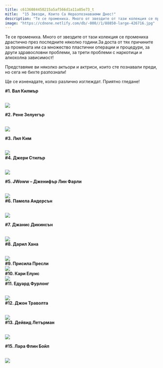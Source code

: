 ```yaml
---
title: c6136084450215a5af566d1a11a85e73_t
mitle:  "15 Звезди, Които Са Неразпознаваеми Днес!"
description: "Те се промениха. Много от звездите от тази колекция се промениха драстично през последните няколко години.За доста от тях причините за промяната им са множество пл�"
image: "https://cdnone.netlify.com/db/-000//1/88850-large-426716.jpg"
---
```


 <p>Те се промениха. Много от звездите от тази колекция се промениха драстично през последните няколко години.За доста от тях причините за промяната им са множество пластични операции и процедури, за други здравословни проблеми, за трети проблеми с наркотици и алкохолна зависимост!</p>      <p>Представяме ви няколко актьори и актриси, които сте познавали преди, но сега не бихте разпознали!</p> <p>Ще се изненадате, колко различно изглеждат. Приятно гледане!</p> <p><strong>#1. Вал Килмър</strong></p>      <p> <br/><img src="https://cdnone.netlify.com/db/-000//1/88850-large-426716.jpg"/><br/></p> <p> <strong>#2. Рене Зелуегър</strong></p> <p> <br/><img src="https://cdnone.netlify.com/db/-000//1/88850-large-426717.jpg"/><br/></p> <p><strong>#3. Лил Ким</strong></p>      <p> <br/><img src="https://cdnone.netlify.com/db/-000//1/88850-large-426718.jpg"/><br/> <strong>#4. Джери Стилър</strong></p> <p> <br/><img src="https://cdnone.netlify.com/db/-000//1/88850-large-426719.jpg"/><br/></p> <p> <strong>#5. JWoww – Дженифър Лин Фарли</strong></p> <p> <br/><img src="https://cdnone.netlify.com/db/-000//1/88850-large-426720.jpg"/><br/> <strong>#6. Памела Андерсън</strong></p> <p> <br/><img src="https://cdnone.netlify.com/db/-000//1/88850-large-426721.jpg"/><br/></p> <p> <strong>#7. Джанис Дикинсън</strong></p>      <p> <br/><img src="https://cdnone.netlify.com/db/-000//1/88850-large-426722.jpg"/><br/> <strong>#8. Дарил Хана</strong></p> <p> <br/><img src="https://cdnone.netlify.com/db/-000//1/88850-large-426723.jpg"/><br/> <strong>#9. Присила Пресли</strong>  <br/><img src="https://cdnone.netlify.com/db/-000//1/88850-large-426724.jpg"/><br/> <strong>#10. Кари Елуис</strong>  <br/><img src="https://cdnone.netlify.com/db/-000//1/88850-large-426725.jpg"/><br/> <strong>#11. Едуард Фурлонг</strong></p> <p> <br/><img src="https://cdnone.netlify.com/db/-000//1/88850-large-426726.jpg"/><br/> <strong>#12. Джон Траволта</strong></p> <p> <br/><img src="https://cdnone.netlify.com/db/-000//1/88850-large-426727.jpg"/><br/> <strong>#13. Дейвид Летърман</strong></p>      <p> <br/><img src="https://cdnone.netlify.com/db/-000//1/88850-large-426728.png"/></p> <p> <strong>#15. Лара Флин Бойл</strong></p> <p> <br/><img src="https://cdnone.netlify.com/db/-000//1/88850-large-426729.jpg"/><br/></p>       